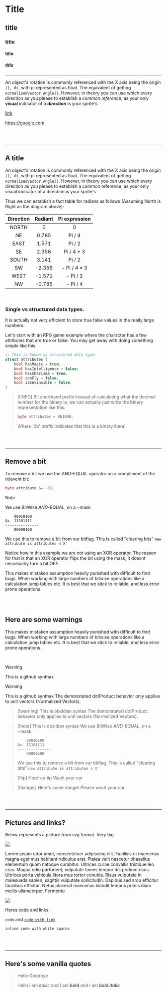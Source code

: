 # Title

## title

### title

#### title

##### title

---

An object's rotation is commonly referenced with the X axis being the origin `(1, 0)`, with pi represented as float. The equivalent of getting `normalizedVector.Angle()`. However, in theory you can use which every direction as you please to establish a *common reference*, as your only **visual** indicator of a ***direction*** is your sprite's


[link](https://google.com)

https://google.com


<br><br>

---
## A title
An object's rotation is commonly referenced with the X axis being the origin `(1, 0)`, with pi represented as float. The equivalent of getting `normalizedVector.Angle()`. However, in theory you can use which every direction as you please to establish a common reference, as your only visual indicator of a direction is your sprite's


Thus we can establish a fact table for radians as follows (Assuming North is Right as the diagram above):

| Direction | Radiant | Pi expression | 
| :-------: | :-----: |:-------------:|
| NORTH     | 0       |       0       |
| NE        | 0.785   |    Pi / 4     |
| EAST      | 1.571   |    Pi / 2     |
| SE        | 2.356   |    Pi / 4 * 3 |
| SOUTH     | 3.141   |    Pi / 2     |
| SW        | -2.356  |   - Pi / 4 * 3|
| WEST      | -1.571  |   - Pi / 2    |
| NW        | -0.785  |   - Pi / 4    |

<br>

### Single vs structured data types.
It is actually not very efficient to store true false values in the really large numbers.

Let's start with an RPG game example where the character has a few attributes that are true or false. You may get away with doing something simple like this.

```cs
// This is known as structured data type:
struct attributes {
    bool hasMagic = true;
    bool hasIntelligence = false;
    bool hasCharisma = true;
    bool canFly = false;
    bool isInvinsible = false;
}
```

> [!INFO] 
> Bit shorthand prefix
> Instead of calculating what the decimal number for the binary is, we can actually just write the binary representation like this:
> ```cs
> byte attributes = 0b1000;
> ```
> Where '0b' prefix indicates that this is a binary literal.


<br><br>

---
## Remove a bit
To remove a bit we use the AND-EQUAL operator on a compliment of the relavent bit:
```cs
byte attribute &= ~16;
```

> [!NOTE] 
> We use BitWise *AND-EQUAL*, on a ~mask
> 
>```
>     00010100
>&=  11101111
> ---------------
>     00000100
>```
> We use this to remove a bit from our bitflag. This is called "clearing bits"
> `new attribute is attributes ∩ X' `

Notice how in this example we are not using an XOR operator. The reason for that is that an XOR operator flips the bit using the mask, it doesnt neccesarily turn a bit OFF. 

This makes mistaken assumption heavily punished with difficult to find bugs. When working with large numbers of bitwise operations like a calculation jump tables etc. It is best that we stick to reliable, and less error prone operations. 

<br><br>

## Here are some warnings
This makes mistaken assumption heavily punished with difficult to find bugs. When working with large numbers of bitwise operations like a calculation jump tables etc. It is best that we stick to reliable, and less error prone operations. 

<br>

> [!WARNING] 
> This is a github synthax

> [!WARNING] 
> This is a github synthax
> The demonstated dotProduct behavior only applies to unit vectors (Normalized Vectors). 


> [!warning] This is obsidian syntax
> The demonstated dotProduct behavior only applies to unit vectors (Normalized Vectors). 

> [!note] This is obsidian syntax 
> We use BitWise *AND-EQUAL*, on a ~mask
> 
>```
>     00010100
>&=  11101111
> ---------------
>     00000100
>```
> We use this to remove a bit from our bitflag. This is called "clearing bits"
> `new attribute is attributes ∩ X' `


> [!tip] Here's a tip
> Wash your car

> [!danger] Here's some danger
> Please wash your car

<br><br>

---
## Pictures and links?

Below represents a picture from svg format. Very big

![](/vercel.svg)


Lorem ipsum odor amet, consectetuer adipiscing elit. Facilisis ut maecenas magna eget mus habitant ridiculus erat. Platea velit nascetur phasellus elementum quam natoque curabitur. Ultrices curae convallis tristique leo cras. Magna odio parturient; vulputate fames tempor dis pretium risus. Ultrices porta vehicula litora mus tortor conubia. Risus vulputate in malesuada sapien, sagittis vulputate sollicitudin. Dapibus sed arcu efficitur faucibus efficitur. Netus placerat maecenas blandit tempus primis diam mollis ullamcorper. Fermentu

![](/attachments/example-nature.webp)



Heres code and links

`code` and [`code with link`](https://www.google.com/)

`inline code with white spaces           `

<br><br>

---
## Here's some vanilla quotes

> Hello 
> Goodbye

> Hello i am *itallic*  and I am **bold** and I am ***bold italic***


